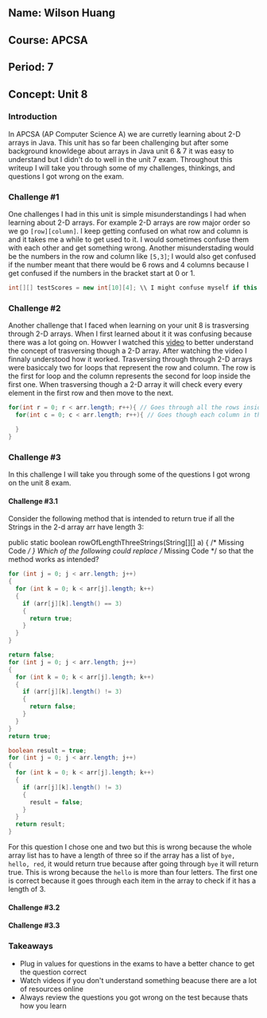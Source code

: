 ## Name: Wilson Huang
## Course: APCSA
## Period: 7
## Concept: Unit 8

### Introduction
In APCSA (AP Computer Science A) we are curretly learning about 2-D arrays in Java. This unit has so far been challenging but after some background knowldege about arrays in Java unit 6 & 7 it was easy to understand but I didn't do to well in the unit 7 exam. Throughout this writeup I will take you through some of my challenges, thinkings, and questions I got wrong on the exam. 

### Challenge #1
One challenges I had in this unit is simple misunderstandings I had when learning about 2-D arrays. For example 2-D arrays are row major order so we go `[row][column]`. I keep getting confused on what row and column is and it takes me a while to get used to it. I would sometimes confuse them with each other and get something wrong. Another misunderstading would be the numbers in the row and column like `[5,3]`; I would also get confused if the number meant that there would be 6 rows and 4 columns because I get confused if the numbers in the bracket start at 0 or 1. 
```java
int[][] testScores = new int[10][4]; \\ I might confuse myself if this might have 10 or 11 rows and 4 or 5 columns
```

### Challenge #2
Another challenge that I faced when learning on your unit 8 is trasversing through 2-D arrays. When I first learned about it it was confusing because there was a lot going on. Howver I watched this [video](https://www.youtube.com/watch?v=zZWZNSeys_4) to better understand the concept of trasversing though a 2-D array. After watching the video I finnaly understood how it worked. Trasversing through through 2-D arrays were basiccaly two for loops that represent the row and column. The row is the first for loop and the column represents the second for loop inside the first one. When trasversing though a 2-D array it will check every every element in the first row and then move to the next.
```java
for(int r = 0; r < arr.length; r++){ // Goes through all the rows inside the 2-D array but has to go thruogh every column in each row in order to move on to the next 
  for(int c = 0; c < arr.length; r++){ // Goes though each column in the row and moves to the next

  }
}

```
### Challenge #3
In this challenge I will take you through some of the questions I got wrong on the unit 8 exam.
#### Challenge #3.1
Consider the following method that is intended to return true if all the Strings in the 2-d array arr have length 3:

public static boolean rowOfLengthThreeStrings(String[][] a) 
{
  /* Missing Code */
}
Which of the following could replace /* Missing Code */ so that the method works as intended?
```Java
for (int j = 0; j < arr.length; j++) 
{
  for (int k = 0; k < arr[j].length; k++) 
  {
    if (arr[j][k].length() == 3) 
    {
      return true;
    }
  }
}
```
```Java
return false; 
for (int j = 0; j < arr.length; j++) 
{
  for (int k = 0; k < arr[j].length; k++) 
  {
    if (arr[j][k].length() != 3) 
    {
      return false;
    }
  }
}
return true;
```
```Java
boolean result = true;
for (int j = 0; j < arr.length; j++) 
{
  for (int k = 0; k < arr[j].length; k++) 
  {
    if (arr[j][k].length() != 3) 
    {
      result = false;
    }
  }
  return result;
}
```
For this question I chose one and two but this is wrong because the whole array list has to have a length of three so if the array has a list of `bye, hello, red`, it would return true because after going through `bye` it will return true. This is wrong because the `hello` is more than four letters. The first one is correct because it goes through each item in the array to check if it has a length of 3.
#### Challenge #3.2

#### Challenge #3.3

### Takeaways
* Plug in values for questions in the exams to have a better chance to get the question correct
* Watch videos if you don't understand something beacuse there are a lot of resources online
* Always review the questions you got wrong on the test because thats how you learn
